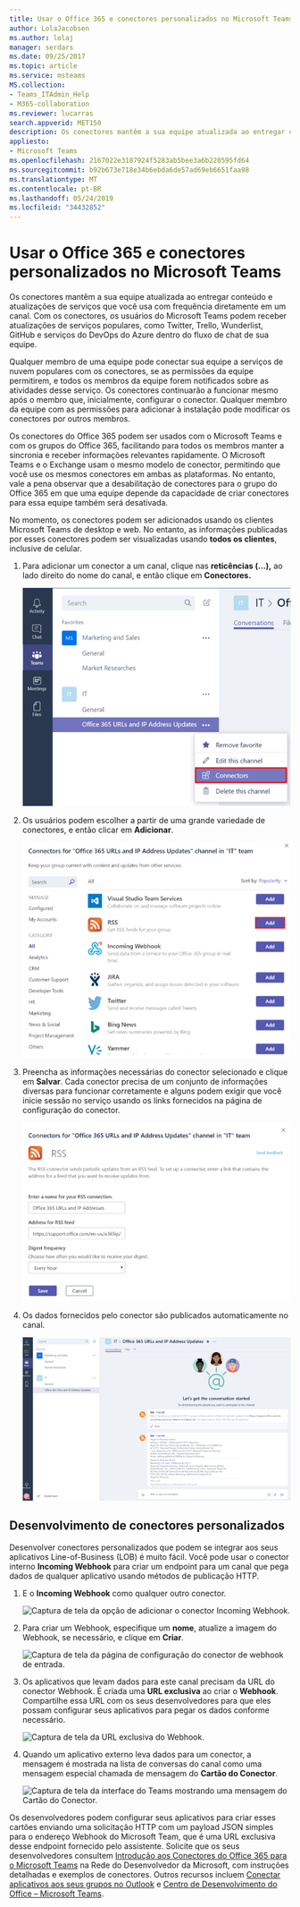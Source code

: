 ```yaml
---
title: Usar o Office 365 e conectores personalizados no Microsoft Teams
author: LolaJacobsen
ms.author: lolaj
manager: serdars
ms.date: 09/25/2017
ms.topic: article
ms.service: msteams
MS.collection:
- Teams_ITAdmin_Help
- M365-collaboration
ms.reviewer: lucarras
search.appverid: MET150
description: Os conectores mantêm a sua equipe atualizada ao entregar conteúdo e atualizações de serviços que você usa com frequência diretamente em um canal.
appliesto:
- Microsoft Teams
ms.openlocfilehash: 2167022e3187924f5283ab5bee3a6b220595fd64
ms.sourcegitcommit: b92b673e718e34b6ebda6de57ad69eb6651faa98
ms.translationtype: MT
ms.contentlocale: pt-BR
ms.lasthandoff: 05/24/2019
ms.locfileid: "34432852"
---
```

<a name="use-office-365-and-custom-connectors-in-microsoft-teams"></a>Usar o Office 365 e conectores personalizados no Microsoft Teams
=======================================================

Os conectores mantêm a sua equipe atualizada ao entregar conteúdo e atualizações de serviços que você usa com frequência diretamente em um canal. Com os conectores, os usuários do Microsoft Teams podem receber atualizações de serviços populares, como Twitter, Trello, Wunderlist, GitHub e serviços do DevOps do Azure dentro do fluxo de chat de sua equipe.

Qualquer membro de uma equipe pode conectar sua equipe a serviços de nuvem populares com os conectores, se as permissões da equipe permitirem, e todos os membros da equipe forem notificados sobre as atividades desse serviço. Os conectores continuarão a funcionar mesmo após o membro que, inicialmente, configurar o conector. Qualquer membro da equipe com as permissões para adicionar à instalação pode modificar os conectores por outros membros.

Os conectores do Office 365 podem ser usados com o Microsoft Teams e com os grupos do Office 365, facilitando para todos os membros manter a sincronia e receber informações relevantes rapidamente. O Microsoft Teams e o Exchange usam o mesmo modelo de conector, permitindo que você use os mesmos conectores em ambas as plataformas. No entanto, vale a pena observar que a desabilitação de conectores para o grupo do Office 365 em que uma equipe depende da capacidade de criar conectores para essa equipe também será desativada.

No momento, os conectores podem ser adicionados usando os clientes Microsoft Teams de desktop e web. No entanto, as informações publicadas por esses conectores podem ser visualizadas usando **todos os clientes**, inclusive de celular.

1.  Para adicionar um conector a um canal, clique nas **reticências (…),** ao lado direito do nome do canal, e então clique em **Conectores.**

    ![Captura de tela da interface do teams com a opção conectores selecionada.](media/Use_Office_365_and_custom_connectors_in_Microsoft_Teams_image1.png)

2.  Os usuários podem escolher a partir de uma grande variedade de conectores, e então clicar em **Adicionar**.

    ![Captura de tela da caixa de diálogo conectores mostrando os conectores disponíveis.](media/Use_Office_365_and_custom_connectors_in_Microsoft_Teams_image2.png)

3.  Preencha as informações necessárias do conector selecionado e clique em **Salvar**. Cada conector precisa de um conjunto de informações diversas para funcionar corretamente e alguns podem exigir que você inicie sessão no serviço usando os links fornecidos na página de configuração do conector.

    ![Captura de tela da página de configuração do conector RSS.](media/Use_Office_365_and_custom_connectors_in_Microsoft_Teams_image3.png)

4.  Os dados fornecidos pelo conector são publicados automaticamente no canal.

    ![Captura de tela da interface do Teams mostrando uma conversa em um canal.](media/Use_Office_365_and_custom_connectors_in_Microsoft_Teams_image4.png)

<a name="develop-custom-connectors"></a>Desenvolvimento de conectores personalizados
-----------------------------

Desenvolver conectores personalizados que podem se integrar aos seus aplicativos Line-of-Business (LOB) é muito fácil. Você pode usar o conector interno **Incoming Webhook** para criar um endpoint para um canal que pega dados de qualquer aplicativo usando métodos de publicação HTTP.

1.  E o **Incoming Webhook** como qualquer outro conector.

    ![Captura de tela da opção de adicionar o conector Incoming Webhook.](media/Use_Office_365_and_custom_connectors_in_Microsoft_Teams_image5.png)

2.  Para criar um Webhook, especifique um **nome**, atualize a imagem do Webhook, se necessário, e clique em **Criar**.

    ![Captura de tela da página de configuração do conector de webhook de entrada.](media/Use_Office_365_and_custom_connectors_in_Microsoft_Teams_image6.png)

3.  Os aplicativos que levam dados para este canal precisam da URL do conector Webhook. É criada uma **URL exclusiva** ao criar o **Webhook**. Compartilhe essa URL com os seus desenvolvedores para que eles possam configurar seus aplicativos para pegar os dados conforme necessário.

    ![Captura de tela da URL exclusiva do Webhook.](media/Use_Office_365_and_custom_connectors_in_Microsoft_Teams_image7.png)

4.  Quando um aplicativo externo leva dados para um conector, a mensagem é mostrada na lista de conversas do canal como uma mensagem especial chamada de mensagem do **Cartão do Conector**.

    ![Captura de tela da interface do Teams mostrando uma mensagem do Cartão do Conector.](media/Use_Office_365_and_custom_connectors_in_Microsoft_Teams_image8.png)

Os desenvolvedores podem configurar seus aplicativos para criar esses cartões enviando uma solicitação HTTP com um payload JSON simples para o endereço Webhook do Microsoft Team, que é uma URL exclusiva desse endpoint fornecido pelo assistente. Solicite que os seus desenvolvedores consultem [Introdução aos Conectores do Office 365 para o Microsoft Teams](https://docs.microsoft.com/en-us/microsoftteams/platform/concepts/connectors/connectors) na Rede do Desenvolvedor da Microsoft, com instruções detalhadas e exemplos de conectores. Outros recursos incluem [Conectar aplicativos aos seus grupos no Outlook](https://support.office.com/article/Connect-apps-to-your-groups-in-Outlook-ed0ce547-038f-4902-b9b3-9e518ae6fbab) e [Centro de Desenvolvimento do Office – Microsoft Teams](https://go.microsoft.com/fwlink/?linkid=855784).
